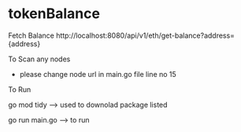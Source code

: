 # tokenBalance
Fetch Balance
http://localhost:8080/api/v1/eth/get-balance?address={address}


To Scan any nodes

- please change node url in main.go file line no 15


To Run 

go mod tidy  --> used to downolad package listed

go run main.go  --> to run
